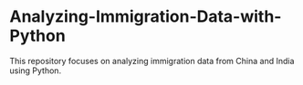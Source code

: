 # Analyzing-Immigration-Data-with-Python
This repository focuses on analyzing immigration data from China and India using Python.
